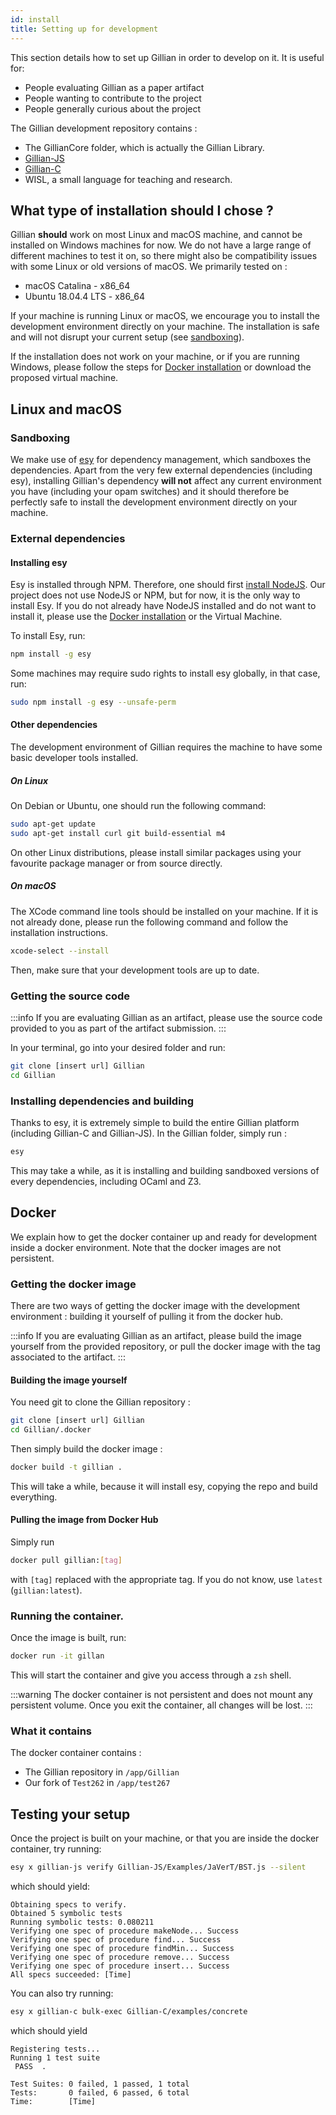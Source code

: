 ```yaml
---
id: install
title: Setting up for development
---
```


This section details how to set up Gillian in order to develop on it. It is useful for:
 - People evaluating Gillian as a paper artifact
 - People wanting to contribute to the project
 - People generally curious about the project
  
The Gillian development repository contains :
 - The GillianCore folder, which is actually the Gillian Library.
 - [Gillian-JS](../js/intro)
 - [Gillian-C](../c/intro)
 - WISL, a small language for teaching and research.

## What type of installation should I chose ?


Gillian **should** work on most Linux and macOS machine, and cannot be installed on Windows machines for now. We do not have a large range of different machines to test it on, so there might also be compatibility issues with some Linux or old versions of macOS. We primarily tested on :
 - macOS Catalina - x86_64
 - Ubuntu 18.04.4 LTS - x86_64

If your machine is running Linux or macOS, we encourage you to install the development environment directly on your machine. The installation is safe and will not disrupt your current setup (see [sandboxing](#sandboxing)).

If the installation does not work on your machine, or if you are running Windows, please follow the steps for [Docker installation](#docker) or download the proposed virtual machine.


## Linux and macOS

### Sandboxing

We make use of [esy](https://esy.sh) for dependency management, which sandboxes the dependencies. Apart from the very few external dependencies (including esy), installing Gillian's dependency **will not** affect any current environment you have (including your opam switches) and it should therefore be perfectly safe to install the development environment directly on your machine.

### External dependencies

#### Installing esy

Esy is installed through NPM. Therefore, one should first [install NodeJS](https://nodejs.org/en/download/package-manager/). Our project does not use NodeJS or NPM, but for now, it is the only way to install Esy. If you do not already have NodeJS installed and do not want to install it, please use the [Docker installation](#docker) or the Virtual Machine.

To install Esy, run:
```bash
npm install -g esy
```

Some machines may require sudo rights to install esy globally, in that case, run:
```bash
sudo npm install -g esy --unsafe-perm
```

#### Other dependencies

The development environment of Gillian requires the machine to have some basic developer tools installed.

##### On Linux

On Debian or Ubuntu, one should run the following command:

```bash
sudo apt-get update
sudo apt-get install curl git build-essential m4
```

On other Linux distributions, please install similar packages using your favourite package manager or from source directly.

##### On macOS

The XCode command line tools should be installed on your machine. If it is not already done, please run the following command and follow the installation instructions.

```zsh
xcode-select --install
```

Then, make sure that your development tools are up to date.

### Getting the source code

:::info
If you are evaluating Gillian as an artifact, please use the source code provided to you as part of the artifact submission.
:::

In your terminal, go into your desired folder and run:

```bash
git clone [insert url] Gillian
cd Gillian
```

### Installing dependencies and building

Thanks to esy, it is extremely simple to build the entire Gillian platform (including Gillian-C and Gillian-JS). In the Gillian folder, simply run :
```bash
esy
```

This may take a while, as it is installing and building sandboxed versions of every dependencies, including OCaml and Z3.


## Docker

We explain how to get the docker container up and ready for development inside a docker environment. Note that the docker images are not persistent.

### Getting the docker image

There are two ways of getting the docker image with the development environment : building it yourself of pulling it from the docker hub.

:::info
If you are evaluating Gillian as an artifact, please build the image yourself from the provided repository, or pull the docker image with the tag associated to the artifact.
:::

#### Building the image yourself

You need git to clone the Gillian repository :

```bash
git clone [insert url] Gillian
cd Gillian/.docker
```

Then simply build the docker image :
```bash
docker build -t gillian .
```

This will take a while, because it will install esy, copying the repo and build everything.

#### Pulling the image from Docker Hub

Simply run

```bash
docker pull gillian:[tag]
```

with `[tag]` replaced with the appropriate tag. If you do not know, use `latest` (`gillian:latest`).

### Running the container.

Once the image is built, run:
```bash
docker run -it gillan
```

This will start the container and give you access through a `zsh` shell.

:::warning
The docker container is not persistent and does not mount any persistent volume. Once you exit the container, all changes will be lost.
:::

### What it contains

The docker container contains :
 - The Gillian repository in `/app/Gillian`
 - Our fork of `Test262` in  `/app/test267`

## Testing your setup

Once the project is built on your machine, or that you are inside the docker container, try running:
```bash
esy x gillian-js verify Gillian-JS/Examples/JaVerT/BST.js --silent
```

which should yield:
```logs
Obtaining specs to verify.
Obtained 5 symbolic tests
Running symbolic tests: 0.080211
Verifying one spec of procedure makeNode... Success
Verifying one spec of procedure find... Success
Verifying one spec of procedure findMin... Success
Verifying one spec of procedure remove... Success
Verifying one spec of procedure insert... Success
All specs succeeded: [Time]
```

You can also try running:
```bash
esy x gillian-c bulk-exec Gillian-C/examples/concrete
```

which should yield
```logs
Registering tests...   
Running 1 test suite
 PASS  .

Test Suites: 0 failed, 1 passed, 1 total
Tests:       0 failed, 6 passed, 6 total
Time:        [Time]
```

